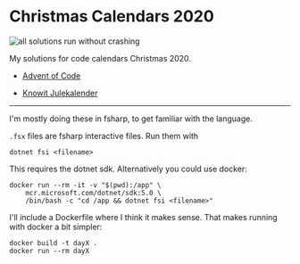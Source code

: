 # Christmas Calendars 2020

![all solutions run without crashing](https://github.com/christianfosli/christmas-calendars-2020/workflows/all%20solutions%20run%20without%20crashing/badge.svg)

My solutions for code calendars Christmas 2020.

* [Advent of Code](https://adventofcode.com/2020)

* [Knowit Julekalender](https://julekalender.knowit.no/)

---

I'm mostly doing these in fsharp, to get familiar with the language.

`.fsx` files are fsharp interactive files.
Run them with

```console
dotnet fsi <filename>
```

This requires the dotnet sdk.
Alternatively you could use docker:

```console
docker run --rm -it -v "$(pwd):/app" \
	mcr.microsoft.com/dotnet/sdk:5.0 \
	/bin/bash -c "cd /app && dotnet fsi <filename>"
```

I'll include a Dockerfile where I think it makes sense.
That makes running with docker a bit simpler:

```console
docker build -t dayX .
docker run --rm dayX
```

